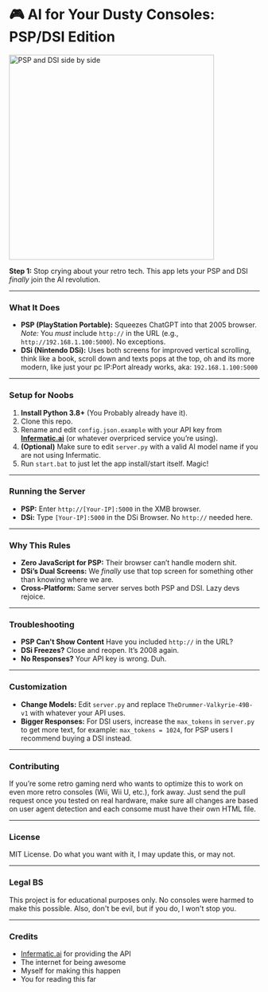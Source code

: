 # 🎮 AI for Your Dusty Consoles: PSP/DSI Edition

<img src="https://github.com/user-attachments/assets/cd2b139a-520d-4a37-8b79-aa50fe45dbe2" width="412" alt="PSP and DSI side by side">

**Step 1:** Stop crying about your retro tech. This app lets your PSP and DSI *finally* join the AI revolution.

---

### **What It Does**
- **PSP (PlayStation Portable):** Squeezes ChatGPT into that 2005 browser. *Note:* You *must* include `http://` in the URL (e.g., `http://192.168.1.100:5000`). No exceptions.
- **DSi (Nintendo DSi):** Uses both screens for improved vertical scrolling, think like a book, scroll down and texts pops at the top, oh and its more modern, like just your pc IP:Port already works, aka: `192.168.1.100:5000`

---

### **Setup for Noobs**
1. **Install Python 3.8+** (You Probably already have it).
2. Clone this repo.
3. Rename and edit `config.json.example` with your API key from **[Infermatic.ai](https://ui.infermatic.ai/)** (or whatever overpriced service you’re using).
4. **(Optional)** Make sure to edit `server.py` with a valid AI model name if you are not using Infermatic.
5. Run `start.bat` to just let the app install/start itself. Magic!

---

### **Running the Server**
- **PSP:** Enter `http://[Your-IP]:5000` in the XMB browser.
- **DSi:** Type `[Your-IP]:5000` in the DSi Browser. No `http://` needed here.

---

### **Why This Rules**
- **Zero JavaScript for PSP:** Their browser can’t handle modern shit.
- **DSi’s Dual Screens:** We *finally* use that top screen for something other than knowing where we are.
- **Cross-Platform:** Same server serves both PSP and DSI. Lazy devs rejoice.

---

### **Troubleshooting**
- **PSP Can't Show Content** Have you included `http://` in the URL?
- **DSi Freezes?** Close and reopen. It’s 2008 again.
- **No Responses?** Your API key is wrong. Duh.

---

### **Customization**
- **Change Models:** Edit `server.py` and replace `TheDrummer-Valkyrie-49B-v1` with whatever your API uses.
- **Bigger Responses:** For DSI users, increase the `max_tokens` in `server.py` to get more text, for example: `max_tokens = 1024`, for PSP users I recommend buying a DSI instead.

---

### **Contributing**
If you’re some retro gaming nerd who wants to optimize this to work on even more retro consoles (Wii, Wii U, etc.), fork away. Just send the pull request once you tested on real hardware, make sure all changes are based on user agent detection and each consome must have their own HTML file.

---

### **License**
MIT License. Do what you want with it, I may update this, or may not.

---

### **Legal BS**
This project is for educational purposes only. No consoles were harmed to make this possible. Also, don't be evil, but if you do, I won't stop you.

---

### **Credits**
- [Infermatic.ai](https://ui.infermatic.ai/) for providing the API
- The internet for being awesome
- Myself for making this happen
- You for reading this far
